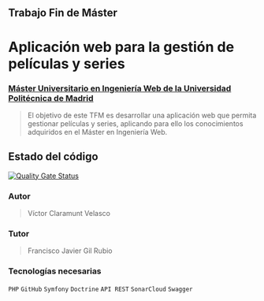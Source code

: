 ## Trabajo Fin de Máster
# Aplicación web para la gestión de películas y series
### [Máster Universitario en Ingeniería Web de la Universidad Politécnica de Madrid](http://miw.etsisi.upm.es)

> El objetivo de este TFM es desarrollar una aplicación web que permita gestionar películas y series, aplicando para ello los conocimientos adquiridos en el Máster en Ingeniería Web.

## Estado del código
[![Quality Gate Status](https://sonarcloud.io/api/project_badges/measure?project=VictrCV_filmotek&metric=alert_status)](https://sonarcloud.io/summary/new_code?id=VictrCV_filmotek)

### Autor
> Víctor Claramunt Velasco

### Tutor
> Francisco Javier Gil Rubio

### Tecnologías necesarias
`PHP` `GitHub` `Symfony` `Doctrine` `API REST` `SonarCloud` `Swagger`
